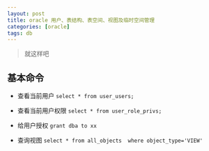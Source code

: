 ```yaml
---
layout: post
title: oracle 用户、表结构、表空间、视图及临时空间管理
categories: [oracle]
tags: db
---
```


> 就这样吧

## 基本命令

- 查看当前用户
`select * from user_users;`
- 查看当前用户权限
`select * from user_role_privs; `
- 给用户授权
`grant dba to xx`








- 查询视图
`select * from all_objects  where object_type='VIEW'`
